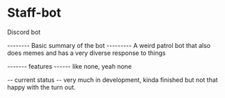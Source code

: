 # Staff-bot
Discord bot

-------- Basic summary of the bot ---------
A weird patrol bot that also does memes
and has a very diverse response to things

------- features ------
like none, yeah none

-- current status --
very much in development,
kinda finished but not that happy with the turn out.